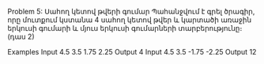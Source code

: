 Problem 5: Սահող կետով թվերի գումար
Պահանջվում է գրել ծրագիր, որը մուտքում կստանա 4 սահող կետով թվեր և կարտածի առաջին երկուսի գումարի և մյուս երկուսի գումարների տարբերությունը։ (դաս 2)

Examples
Input
4.5 3.5 1.75 2.25
Output
4
Input
4.5 3.5 -1.75 -2.25
Output
12
